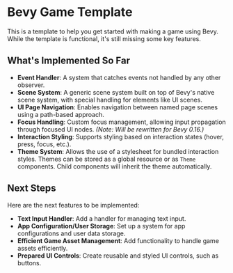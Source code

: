 # Bevy Game Template

This is a template to help you get started with making a game using Bevy. While the template is functional, it's still
missing some key features.

## What's Implemented So Far

- **Event Handler**: A system that catches events not handled by any other observer.
- **Scene System**: A generic scene system built on top of Bevy's native scene system, with special handling for
  elements like UI scenes.
- **UI Page Navigation**: Enables navigation between named page scenes using a path-based approach.
- **Focus Handling**: Custom focus management, allowing input propagation through focused UI nodes. *(Note: Will be
  rewritten for Bevy 0.16.)*
- **Interaction Styling**: Supports styling based on interaction states (hover, press, focus, etc.).
- **Theme System**: Allows the use of a stylesheet for bundled interaction styles. Themes can be stored as a global
  resource or as `Theme` components. Child components will inherit the theme automatically.

## Next Steps

Here are the next features to be implemented:

- **Text Input Handler**: Add a handler for managing text input.
- **App Configuration/User Storage**: Set up a system for app configurations and user data storage.
- **Efficient Game Asset Management**: Add functionality to handle game assets efficiently.
- **Prepared UI Controls**: Create reusable and styled UI controls, such as buttons.
